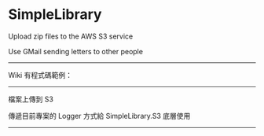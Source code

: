 # SimpleLibrary
Upload zip files to the AWS S3 service

Use GMail sending letters to other people

--------------------

Wiki 有程式碼範例：

--------------------

檔案上傳到 S3

傳遞目前專案的 Logger 方式給 SimpleLibrary.S3 底層使用

--------------------

